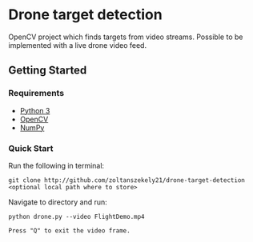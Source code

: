 # Drone target detection
OpenCV project which finds targets from video streams. Possible to be implemented with a live drone video feed.

## Getting Started

### Requirements
* [Python 3](https://www.python.org/downloads/)
* [OpenCV](https://opencv.org/releases/)
* [NumPy](https://pypi.org/project/numpy/)

### Quick Start
Run the following in terminal:
```
git clone http://github.com/zoltanszekely21/drone-target-detection  <optional local path where to store>
```

Navigate to directory and run:
```
python drone.py --video FlightDemo.mp4
```

```
Press "Q" to exit the video frame.
```
